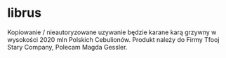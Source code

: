 # librus
Kopiowanie / nieautoryzowane uzywanie będzie karane karą grzywny w wysokości 2020 mln Polskich Cebulionów.
Produkt należy do Firmy Tfooj Stary Company,
Polecam Magda Gessler.
